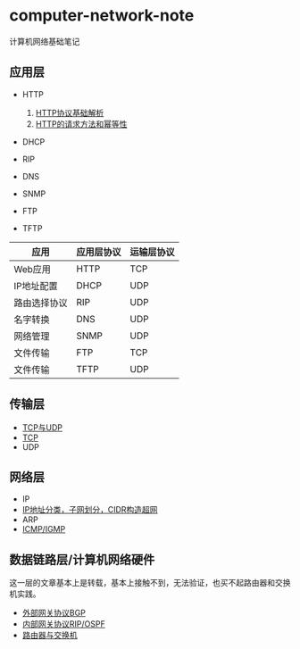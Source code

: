 # computer-network-note
计算机网络基础笔记
## 应用层
- HTTP
  1. [HTTP协议基础解析](https://github.com/orochiZhang/computer-network-note/blob/master/Applicationlayer/HTTP_data_structure.md)
  2. [HTTP的请求方法和幂等性](https://github.com/orochiZhang/computer-network-note/blob/master/Applicationlayer/HTTP_Method_Idempotent.md)

- DHCP
- RIP
- DNS
- SNMP
- FTP
- TFTP

应用 | 应用层协议 | 运输层协议
---|---|---
Web应用     | HTTP| TCP
IP地址配置  | DHCP| UDP
路由选择协议| RIP | UDP
名字转换    | DNS | UDP
网络管理    | SNMP| UDP
文件传输    | FTP | TCP
文件传输    | TFTP| UDP

## 传输层
- [TCP与UDP](https://github.com/orochiZhang/computer-network-note/blob/master/Transportlayer/TCP_and_UDP.md)
- [TCP](https://github.com/orochiZhang/computer-network-note/blob/master/Transportlayer/TCP.md)
- UDP

## 网络层
- IP
- [IP地址分类，子网划分，CIDR构造超网](https://github.com/orochiZhang/computer-network-note/blob/master/%E7%BD%91%E7%BB%9C%E5%B1%82/IP%E5%9C%B0%E5%9D%80%E5%88%86%E7%B1%BB%EF%BC%8C%E5%AD%90%E7%BD%91%E5%88%92%E5%88%86%EF%BC%8CCIDR%E6%9E%84%E9%80%A0%E8%B6%85%E7%BD%91.md)
- ARP
- [ICMP/IGMP](https://github.com/orochiZhang/computer-network-note/blob/master/%E7%BD%91%E7%BB%9C%E5%B1%82/ICMP_and_IGMP.md)

## 数据链路层/计算机网络硬件
这一层的文章基本上是转载，基本上接触不到，无法验证，也买不起路由器和交换机实践。
- [外部网关协议BGP](https://github.com/orochiZhang/computer-network-note/blob/master/DataLinkLayer/BGP.md)
- [内部网关协议RIP/OSPF](https://github.com/orochiZhang/computer-network-note/blob/master/DataLinkLayer/RIP_and_OSPF.md)
- [路由器与交换机](https://github.com/orochiZhang/computer-network-note/blob/master/DataLinkLayer/Router_and_Switch.md)


